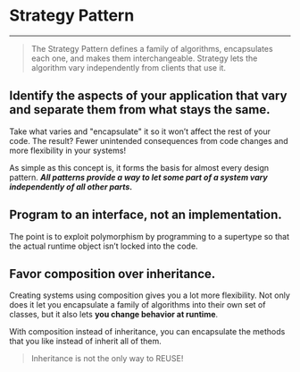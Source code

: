 # Strategy Pattern

---
> The Strategy Pattern defines a family of algorithms, 
encapsulates each one, and makes them interchangeable. Strategy lets the algorithm vary independently from clients that use it.


## Identify the aspects of your application that vary and separate them from what stays the same.

Take what varies and "encapsulate" it so it won’t affect the rest of your code.
The result? Fewer unintended consequences from code changes and more flexibility in your systems!

As simple as this concept is, it forms the basis for almost every design pattern. ***All patterns provide a way to let some part of a system vary independently of all other parts.***

## Program to an interface, not an implementation.
The point is to exploit polymorphism by programming to a supertype so that the actual runtime object isn’t locked into the code.

## Favor composition over inheritance.
Creating systems using composition gives you a lot more flexibility. Not only does it let you encapsulate
a family of algorithms into their own set of classes, but it also lets __you change behavior at runtime__.

With composition instead of inheritance, you can encapsulate the methods that you like instead of inherit
all of them.

> Inheritance is not the only way to REUSE!